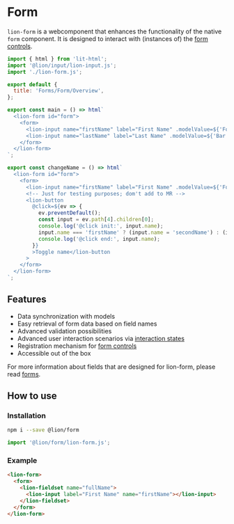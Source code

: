 # Form

`lion-form` is a webcomponent that enhances the functionality of the native `form` component.
It is designed to interact with (instances of) the [form controls](?path=/docs/forms-system-overview--page).

```js script
import { html } from 'lit-html';
import '@lion/input/lion-input.js';
import './lion-form.js';

export default {
  title: 'Forms/Form/Overview',
};
```

```js story
export const main = () => html`
  <lion-form id="form">
    <form>
      <lion-input name="firstName" label="First Name" .modelValue=${'Foo'}></lion-input>
      <lion-input name="lastName" label="Last Name" .modelValue=${'Bar'}></lion-input>
    </form>
  </lion-form>
`;
```

```js story
export const changeName = () => html`
  <lion-form id="form">
    <form>
      <lion-input name="firstName" label="First Name" .modelValue=${'Foo'}></lion-input>
      <!-- Just for testing purposes; dom't add to MR -->
      <lion-button
        @click=${ev => {
          ev.preventDefault();
          const input = ev.path[4].children[0];
          console.log('@click init:', input.name);
          input.name === 'firstName' ? (input.name = 'secondName') : (input.name = 'firstName');
          console.log('@click end:', input.name);
        }}
        >Toggle name</lion-button
      >
    </form>
  </lion-form>
`;
```

## Features

- Data synchronization with models
- Easy retrieval of form data based on field names
- Advanced validation possibilities
- Advanced user interaction scenarios via [interaction states](?path=/docs/forms-system-interaction-states--interaction-states)
- Registration mechanism for [form controls](?path=/docs/forms-system-overview--page)
- Accessible out of the box

For more information about fields that are designed for lion-form, please read [forms](?path=/docs/forms-system-overview--page).

## How to use

### Installation

```bash
npm i --save @lion/form
```

```js
import '@lion/form/lion-form.js';
```

### Example

```html
<lion-form>
  <form>
    <lion-fieldset name="fullName">
      <lion-input label="First Name" name="firstName"></lion-input>
    </lion-fieldset>
  </form>
</lion-form>
```
